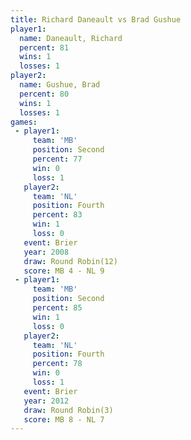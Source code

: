 ```yaml
---
title: Richard Daneault vs Brad Gushue
player1:                 
  name: Daneault, Richard
  percent: 81            
  wins: 1                
  losses: 1              
player2:                 
  name: Gushue, Brad     
  percent: 80            
  wins: 1                
  losses: 1              
games:
 - player1:          
     team: 'MB'      
     position: Second
     percent: 77     
     win: 0          
     loss: 1         
   player2:          
     team: 'NL'      
     position: Fourth
     percent: 83     
     win: 1          
     loss: 0         
   event: Brier         
   year: 2008           
   draw: Round Robin(12)
   score: MB 4 - NL 9   
 - player1:          
     team: 'MB'      
     position: Second
     percent: 85     
     win: 1          
     loss: 0         
   player2:          
     team: 'NL'      
     position: Fourth
     percent: 78     
     win: 0          
     loss: 1         
   event: Brier        
   year: 2012          
   draw: Round Robin(3)
   score: MB 8 - NL 7  
---
```

